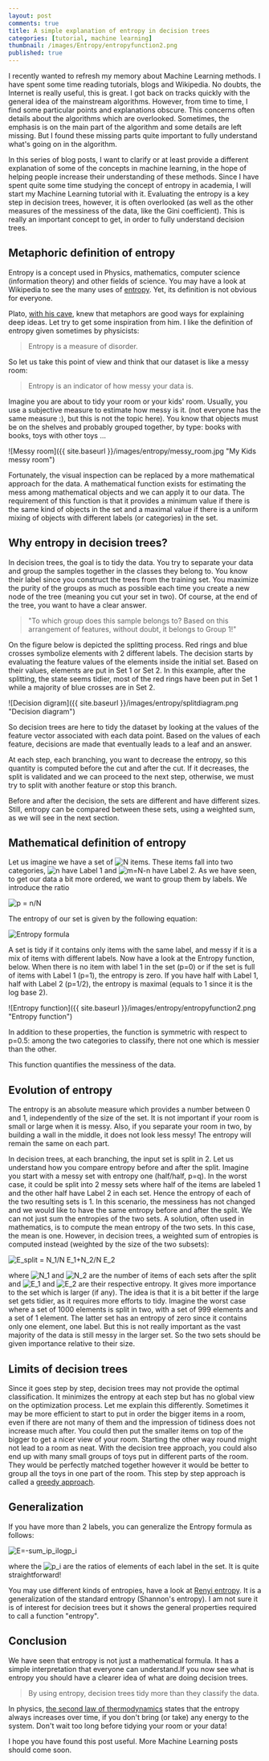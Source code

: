 ```yaml
---
layout: post
comments: true
title: A simple explanation of entropy in decision trees
categories: [tutorial, machine learning]
thumbnail: /images/Entropy/entropyfunction2.png
published: true
---
```


I recently wanted to refresh my memory about Machine Learning methods. I have spent some time reading tutorials, blogs and Wikipedia. No doubts, the Internet is really useful, this is great. I got back on tracks quickly with the general idea of the mainstream algorithms. However, from time to time, I find some particular points and explanations obscure. This concerns often details about the algorithms which are overlooked. Sometimes, the emphasis is on the main part of the algorithm and some details are left missing. But I found these missing parts quite important to fully understand what's going on in the algorithm.


In this series of blog posts, I want to clarify or at least provide a different explanation of some of the concepts in machine learning, in the hope of helping people increase their understanding of these methods.
Since I have spent quite some time studying the concept of entropy in academia, I will start my Machine Learning tutorial with it.
Evaluating the entropy is a key step in decision trees, however, it is often overlooked (as well as the other measures of the messiness of the data, like the Gini coefficient). This is really an important concept to get, in order to fully understand decision trees.

## Metaphoric definition of entropy

Entropy is a concept used in Physics, mathematics, computer science (information theory) and other fields of science. You may have a look at Wikipedia to see the many uses of [entropy](https://en.wikipedia.org/wiki/Entropy_(disambiguation)). Yet, its definition is not obvious for everyone.

Plato, [with his cave](https://en.wikipedia.org/wiki/Allegory_of_the_Cave), knew that metaphors are good ways for explaining deep ideas. Let try to get some inspiration from him. I like the definition of entropy given sometimes by physicists:

> Entropy is a measure of disorder.

So let us take this point of view and think that our dataset is like a messy room:

> Entropy is an indicator of how messy your data is.

Imagine you are about to tidy your room or your kids' room. Usually, you use a subjective measure to estimate how messy is it. (not everyone has the same measure :), but this is not the topic here). You know that objects must be on the shelves and probably grouped together, by type: books with books, toys with other toys ...

![Messy room]({{ site.baseurl }}/images/entropy/messy_room.jpg "My Kids messy room")

Fortunately, the visual inspection can be replaced by a more mathematical approach for the data. A mathematical function exists for estimating the mess among mathematical objects and we can apply it to our data.
The requirement of this function is that it provides a minimum value if there is the same kind of objects in the set and a maximal value if there is a uniform mixing of objects with different labels (or categories) in the set. 


## Why entropy in decision trees?

In decision trees, the goal is to tidy the data. You try to separate your data and group the samples together in the classes they belong to. You know their label since you construct the trees from the training set. You maximize the purity of the groups as much as possible each time you create a new node of the tree (meaning you cut your set in two). Of course, at the end of the tree, you want to have a clear answer. 

> "To which group does this sample belongs to? Based on this arrangement of features, without doubt, it belongs to Group 1!"

On the figure below is depicted the splitting process. Red rings and blue crosses symbolize elements with 2 different labels. The decision starts by evaluating the feature values of the elements inside the initial set. Based on their values, elements are put in Set 1 or Set 2. In this example, after the splitting, the state seems tidier, most of the red rings have been put in Set 1 while a majority of blue crosses are in Set 2.

![Decision digram]({{ site.baseurl }}/images/entropy/splitdiagram.png "Decision diagram")


So decision trees are here to tidy the dataset by looking at the values of the feature vector associated with each data point. Based on the values of each feature, decisions are made that eventually leads to a leaf and an answer. 

At each step, each branching, you want to decrease the entropy, so this quantity is computed before the cut and after the cut. If it decreases, the split is validated and we can proceed to the next step, otherwise, we must try to split with another feature or stop this branch. 

Before and after the decision, the sets are different and have different sizes. Still, entropy can be compared between these sets, using a weighted sum, as we will see in the next section.

## Mathematical definition of entropy

Let us imagine we have a set of ![N](http://chart.apis.google.com/chart?cht=tx&chl=N%0A) items. These items fall into two categories, ![n](http://chart.apis.google.com/chart?cht=tx&chl=n%0A) have Label 1 and ![m=N-n](http://chart.apis.google.com/chart?cht=tx&chl=m%3DN-n) have Label 2. As we have seen, to get our data a bit more ordered, we want to group them by labels. We introduce the ratio 

![p = n/N](http://chart.apis.google.com/chart?cht=tx&chl=p%3D%5Cfrac%7Bn%7D%7BN%7D%2C%20%5Cqquad%7B%5Crm%20and%7D%5Cqquad%20q%3D%5Cfrac%7Bm%7D%7BN%7D%3D1-p.) 

The entropy of our set is given by the following equation:

![Entropy formula](http://chart.apis.google.com/chart?cht=tx&chl=E%20%3D%20-p%20%5C%20%5Clog_2%20(p)%20-q%20%5C%20%5Clog_2%20(q).)

A set is tidy if it contains only items with the same label, and messy if it is a mix of items with different labels.
Now have a look at the Entropy function, below. When there is no item with label 1 in the set (p=0) or if the set is full of items with Label 1 (p=1), the entropy is zero. If you have half with Label 1, half with Label 2 (p=1/2), the entropy is maximal (equals to 1 since it is the log base 2).

![Entropy function]({{ site.baseurl }}/images/entropy/entropyfunction2.png "Entropy function")

In addition to these properties, the function is symmetric with respect to p=0.5: among the two categories to classify, there not one which is messier than the other.

This function quantifies the messiness of the data.

## Evolution of entropy

The entropy is an absolute measure which provides a number between 0 and 1, independently of the size of the set. It is not important if your room is small or large when it is messy. Also, if you separate your room in two, by building a wall in the middle, it does not look less messy! The entropy will remain the same on each part.

In decision trees, at each branching, the input set is split in 2. Let us understand how you compare entropy before and after the split. Imagine you start with a messy set with entropy one (half/half, p=q). In the worst case, it could be split into 2 messy sets where half of the items are labeled 1 and the other half have Label 2 in each set. Hence the entropy of each of the two resulting sets is 1. In this scenario, the messiness has not changed and we would like to have the same entropy before and after the split. We can not just sum the entropies of the two sets. A solution, often used in mathematics, is to compute the mean entropy of the two sets. In this case, the mean is one. However, in decision trees, a weighted sum of entropies is computed instead (weighted by the size of the two subsets):

![E_split = N_1/N E_1+N_2/N E_2](http://chart.apis.google.com/chart?cht=tx&chl=E_%7B%5Crm%20split%7D%3D%5Cfrac%7BN_1%7D%7BN%7DE_1%2B%5Cfrac%7BN_2%7D%7BN%7DE_2)

where ![N_1](http://chart.apis.google.com/chart?cht=tx&chl=N_1) and ![N_2](http://chart.apis.google.com/chart?cht=tx&chl=N_2) are the number of items of each sets after the split and ![E_1](http://chart.apis.google.com/chart?cht=tx&chl=E_1) and ![E_2](http://chart.apis.google.com/chart?cht=tx&chl=E_2) are their respective entropy.
It gives more importance to the set which is larger (if any). The idea is that it is a bit better if the large set gets tidier, as it requires more efforts to tidy. Imagine the worst case where a set of 1000 elements is split in two, with a set of 999 elements and a set of 1 element. The latter set has an entropy of zero since it contains only one element, one label. But this is not really important as the vast majority of the data is still messy in the larger set. So the two sets should be given importance relative to their size.


## Limits of decision trees

Since it goes step by step, decision trees may not provide the optimal classification. It minimizes the entropy at each step but has no global view on the optimization process. Let me explain this differently. Sometimes it may be more efficient to start to put in order the bigger items in a room, even if there are not many of them and the impression of tidiness does not increase much after. You could then put the smaller items on top of the bigger to get a nicer view of your room. Starting the other way round might not lead to a room as neat. With the decision tree approach, you could also end up with many small groups of toys put in different parts of the room. They would be perfectly matched together however it would be better to group all the toys in one part of the room. This step by step approach is called a [greedy approach](https://en.wikipedia.org/wiki/Greedy_algorithm).

## Generalization

If you have more than 2 labels, you can generalize the Entropy formula as follows:

![E=-sum_ip_ilogp_i](http://chart.apis.google.com/chart?cht=tx&chl=E%3D-%5Csum_ip_i%5Clog_2p_i%20%2C)

where the ![p_i](http://chart.apis.google.com/chart?cht=tx&chl=p_i) are the ratios of elements of each label in the set. It is quite straightforward!

You may use different kinds of entropies, have a look at [Renyi entropy](https://en.wikipedia.org/wiki/R%C3%A9nyi_entropy). It is a generalization of the standard entropy (Shannon's entropy). I am not sure it is of interest for decision trees but it shows the general properties required to call a function "entropy".


## Conclusion

We have seen that entropy is not just a mathematical formula. It has a simple interpretation that everyone can understand.If you now see what is entropy you should have a clearer idea of what are doing decision trees. 

> By using entropy, decision trees tidy more than they classify the data.

In physics, [the second law of thermodynamics](https://en.wikipedia.org/wiki/Second_law_of_thermodynamics) states that the entropy always increases over time, if you don't bring (or take) any energy to the system.
Don't wait too long before tidying your room or your data!

I hope you have found this post useful. More Machine Learning posts should come soon.